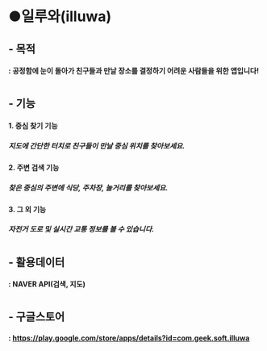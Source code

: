 # ●일루와(illuwa)

## - 목적

#### : 공정함에 눈이 돌아가 친구들과 만날 장소를 결정하기 어려운 사람들을 위한 앱입니다!

#

## - 기능
#### 1. 중심 찾기 기능
#####   지도에 간단한 터치로 친구들이 만날 중심 위치를 찾아보세요.
### 
#### 2. 주변 검색 기능
#####   찾은 중심의 주변에 식당, 주차장, 놀거리를 찾아보세요.
### 
#### 3. 그 외 기능
#####   자전거 도로 및 실시간 교통 정보를 볼 수 있습니다.
#

## - 활용데이터
#### : NAVER API(검색, 지도)

#

## - 구글스토어
#### : https://play.google.com/store/apps/details?id=com.geek.soft.illuwa



